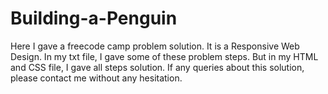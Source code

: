 # Building-a-Penguin
 Here I gave a freecode camp problem solution. It is a Responsive Web Design. In my txt file, I gave some of these problem steps. But in my HTML and CSS file, I gave all steps solution.
If any queries about this solution, please contact me without any hesitation.
